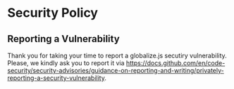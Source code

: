 # Security Policy

## Reporting a Vulnerability

Thank you for taking your time to report a globalize.js secutiry vulnerability. Please, we kindly ask you to report it via https://docs.github.com/en/code-security/security-advisories/guidance-on-reporting-and-writing/privately-reporting-a-security-vulnerability.
